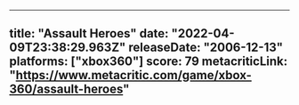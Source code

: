 
---
title: "Assault Heroes"
date: "2022-04-09T23:38:29.963Z"
releaseDate: "2006-12-13"
platforms: ["xbox360"]
score: 79
metacriticLink: "https://www.metacritic.com/game/xbox-360/assault-heroes"
---
